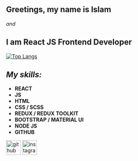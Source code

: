 ## Greetings, my name is **Islam**

 *and*

## I am React JS Frontend Developer

[![Top Langs](https://github-readme-stats.vercel.app/api/top-langs/?username=DexterYBN)](https://github.com/anuraghazra/github-readme-stats)

## ***My skills:***
<ul>
    <li><b>REACT</b></li>
    <li><b>JS</b></li>
    <li><b>HTML</b></li>
    <li><b>CSS / SCSS</b></li>
    <li><b>REDUX / REDUX TOOLKIT</b></li>
    <li><b>BOOTSTRAP / MATERIAL UI</b></li>
    <li><b>NODE JS</b></li>
    <li><b>GITHUB</b></li>
</ul>

[<img src='https://cdn.jsdelivr.net/npm/simple-icons@3.0.1/icons/github.svg' alt='github' height='40'>](https://github.com/DexterYBN) [<img src='https://cdn.jsdelivr.net/npm/simple-icons@3.0.1/icons/instagram.svg' alt='instagram' height='40'>](https://www.instagram.com/deus_vulttt/)
